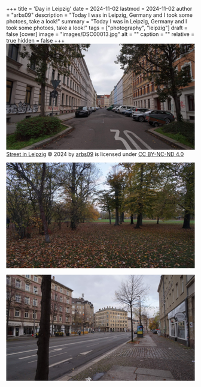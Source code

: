 +++
title = 'Day in Leipzig'
date = 2024-11-02
lastmod = 2024-11-02
author = "arbs09"
description = "Today I was in Leipzig, Germany and I took some photoes, take a look!"
summary = "Today I was in Leipzig, Germany and I took some photoes, take a look!"
tags = ["photography", "leipzig"]
draft = false
[cover]
image = "images/DSC00013.jpg"
alt = ""
caption = ""
relative = true
hidden = false
+++
![street in Leipzig](images/street-leipzig.jpg)
[Street in Leipzig](images/street-leipzig.jpg) © 2024 by [arbs09](https://arbs09.de/) is licensed under [CC BY-NC-ND 4.0](https://creativecommons.org/licenses/by-nc-nd/4.0/)

![](images/DSC00022.jpg)

![](images/DSC00013.jpg)
